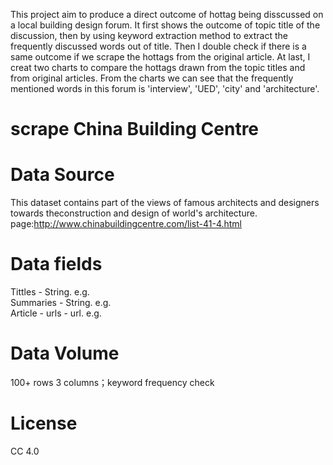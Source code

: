 This project aim to produce a direct outcome of hottag being disscussed on a local building design forum.
It first shows the outcome of topic title of the discussion, then by using keyword extraction method to extract the frequently discussed words out of title.
Then I double check if there is a same outcome if we scrape the hottags from the original article.
At last, I creat two charts to compare the hottags drawn from the topic titles and from original articles.
From the charts we can see that the frequently mentioned words in this forum is 'interview', 'UED', 'city' and 'architecture'.
# scrape China Building Centre 
# Data Source
This dataset contains part of the views of famous architects and designers towards theconstruction and design of world's architecture.
page:http://www.chinabuildingcentre.com/list-41-4.html
# Data fields
Tittles - String. e.g.                                                                                                              
Summaries - String. e.g.                                                                                                            
Article - urls - url. e.g.                                                                                                          


# Data Volume
100+ rows 3 columns；keyword frequency check

# License
CC 4.0

